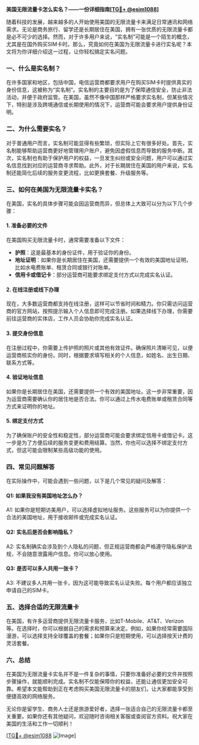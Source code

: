 **美国无限流量卡怎么实名？——一份详细指南[[TG💪+ @esim1088](https://t.me/s/esim1088)]**

随着科技的发展，越来越多的人开始使用美国的无限流量卡来满足日常通讯和网络需求。无论是商务旅行、留学还是长期居住在美国，拥有一张优质的无限流量卡都是必不可少的选择。然而，对于许多用户来说，“实名制”可能是一个陌生的概念，尤其是在国外购买SIM卡时。那么，究竟如何在美国为无限流量卡进行实名呢？本文将为你详细介绍这一过程，让你轻松搞定实名问题。

### 一、什么是实名制？

在许多国家和地区，包括中国，电信运营商都要求用户在购买SIM卡时提供真实的身份信息，这被称为“实名制”。实名制的主要目的是为了保障通信安全，防止非法活动，并便于政府监管。在美国，虽然不像中国那样严格要求实名制，但某些情况下，特别是涉及跨境通信或长期使用的情况下，运营商可能会要求用户提供身份证明。

### 二、为什么需要实名？

对于普通用户而言，实名制可能显得有些繁琐，但实际上它有很多好处。首先，实名制能够帮助运营商更好地管理用户账户，避免因虚假信息而导致的服务中断。其次，实名制也有助于保护用户的权益，一旦发生纠纷或安全问题，用户可以通过实名信息找到对应的运营商寻求帮助。此外，对于长期居住在美国的用户来说，实名制还能简化后续的服务变更流程，比如更换套餐、升级服务等。

### 三、如何在美国为无限流量卡实名？

在美国，实名的具体步骤可能会因运营商而异，但总体上大致可以分为以下几个步骤：

#### 1. 准备必要的文件

在美国购买无限流量卡时，通常需要准备以下文件：
- **护照**：这是最基本的身份证件，用于验证你的身份。
- **地址证明**：如果你是长期居住在美国，还需要提供一个有效的美国地址证明，比如水电费账单、租赁合同或银行对账单。
- **信用卡或借记卡**：部分运营商可能要求绑定支付方式以完成实名认证。

#### 2. 在线注册或线下办理

现在，大多数运营商都支持在线注册，这样可以节省时间和精力。你只需访问运营商的官方网站，按照提示输入个人信息即可完成注册。如果选择线下办理，你需要前往运营商的实体店，工作人员会协助你完成实名认证。

#### 3. 提交身份信息

在注册过程中，你需要上传护照的照片或其他有效证件。确保照片清晰可见，以便运营商核实你的身份。同时，根据要求填写相关的个人信息，如姓名、出生日期、联系方式等。

#### 4. 验证地址信息

如果你是长期居住在美国，还需要提供一个有效的美国地址。这一步非常重要，因为运营商需要确认你的居住地是否合法。你可以通过上传水电费账单或租赁合同等方式来证明你的地址。

#### 5. 绑定支付方式

为了确保账户的安全性和稳定性，部分运营商可能会要求绑定信用卡或借记卡。这一步是为了方便后续的服务变更和费用结算。当然，你也可以选择不绑定支付方式，但这可能会限制某些高级功能的使用。

### 四、常见问题解答

在实际操作中，可能会遇到一些问题，以下是几个常见的疑问及解答：

#### Q1: 如果我没有美国地址怎么办？
A1: 如果你是短期访美用户，可以选择虚拟地址服务。这些服务可以为你提供一个合法的美国地址，用于接收邮件或完成实名认证。

#### Q2: 实名后是否会影响隐私？
A2: 实名制确实会涉及到个人隐私的问题，但正规运营商都会严格遵守隐私保护法规，不会随意泄露用户信息。你可以放心使用。

#### Q3: 是否可以多人共用一张卡？
A3: 不建议多人共用一张卡，因为这可能导致实名认证失败。每个用户都应该独立申请自己的SIM卡。

### 五、选择合适的无限流量卡

在美国，有许多运营商提供无限流量卡服务，比如T-Mobile、AT&T、Verizon等。在选择时，你可以根据自己的需求和预算来决定。例如，如果你经常需要国际漫游，可以选择支持全球覆盖的套餐；如果你只是短期使用，可以选择按天计费的灵活套餐。

### 六、总结

在美国为无限流量卡实名并不是一件复杂的事情，只要你准备好必要的文件并按照步骤操作，就能顺利完成。实名制不仅能保障你的权益，还能让通信更加安全可靠。希望本文能帮助到正在考虑购买美国无限流量卡的朋友们，让大家都能享受到便捷高效的网络服务。

无论你是留学生、商务人士还是旅游爱好者，选择一张适合自己的无限流量卡都至关重要。如果你还有其他疑问，欢迎随时咨询相关客服或查阅官方资料。祝大家在美国的生活和工作一切顺利！

[[TG💪+ @esim1088](https://t.me/s/esim1088) ![Image](https://i.postimg.cc/4NQfJmqS/Snipaste-2025-05-13-00-14-12.png)]